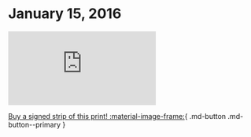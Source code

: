 # January 15, 2016

![](https://www.achewood.com/comic.php?date=01152016)

[Buy a signed strip of this print! :material-image-frame:](https://achewood-holiday-pop-up.myshopify.com/products/strip#01152016){ .md-button .md-button--primary }
